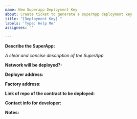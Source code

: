 ```yaml
---
name: New Superapp Deployment Key
about: Create ticket to generate a superApp deployment key
title: "[Deployment Key] "
labels: 'Type: Help Me'
assignees: ''

---
```


**Describe the SuperApp:**

_A clear and concise description of the SuperApp_

**Network will be deployed?:**

**Deployer address:**

**Factory address:**

**Link of repo of the contract to be deployed:**

**Contact info for developer:**

**Notes:**
